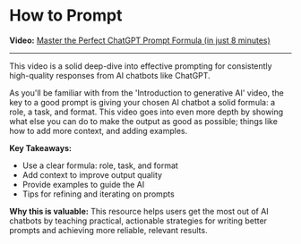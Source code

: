 # How to Prompt

**Video:** [Master the Perfect ChatGPT Prompt Formula (in just 8 minutes)](https://www.youtube.com/watch?v=jC4v5AS4RIM&t=40s)

---

This video is a solid deep-dive into effective prompting for consistently high-quality responses from AI chatbots like ChatGPT.

As you'll be familiar with from the 'Introduction to generative AI' video, the key to a good prompt is giving your chosen AI chatbot a solid formula: a role, a task, and format. This video goes into even more depth by showing what else you can do to make the output as good as possible; things like how to add more context, and adding examples.

**Key Takeaways:**
- Use a clear formula: role, task, and format
- Add context to improve output quality
- Provide examples to guide the AI
- Tips for refining and iterating on prompts

**Why this is valuable:**
This resource helps users get the most out of AI chatbots by teaching practical, actionable strategies for writing better prompts and achieving more reliable, relevant results. 
